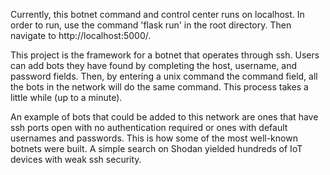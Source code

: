 Currently, this botnet command and control center runs on localhost. In order to run, use the command 'flask run' in the root directory. Then navigate to http://localhost:5000/. 

This project is the framework for a botnet that operates through ssh. Users can add bots they have found by completing the host, username, and password fields. Then, by entering a unix command the command field, all the bots in the network will do the same command. This process takes a little while (up to a minute).

An example of bots that could be added to this network are ones that have ssh ports open with no authentication required or ones with default usernames and passwords. This is how some of the most well-known botnets were built. A simple search on Shodan yielded hundreds of IoT devices with weak ssh security.
